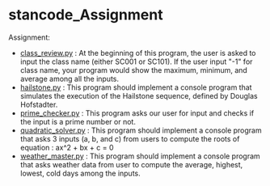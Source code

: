 # stancode_Assignment

Assignment:
- [class_review.py](https://github.com/IdrisChen/stancode_Assignment/blob/main/Assignment/demo/class_reviews.png) : At the beginning of this program, the user is asked to input the class name (either SC001 or SC101). If the user input "-1" for class name, your program would show the maximum, minimum, and average among all the inputs.
- [hailstone.py](https://github.com/IdrisChen/stancode_Assignment/blob/main/Assignment/demo/hailstone.png) : This program should implement a console program that simulates the execution of the Hailstone sequence, defined by Douglas Hofstadter.
- [prime_checker.py](https://github.com/IdrisChen/stancode_Assignment/blob/main/Assignment/demo/prime_checker.png) : This program asks our user for input and checks if the input is a prime number or not.
- [quadratic_solver.py](https://github.com/IdrisChen/stancode_Assignment/blob/main/Assignment/demo/quadratic_solver.png) : This program should implement a console program that asks 3 inputs (a, b, and c) from users to compute the roots of equation : ax^2 + bx + c = 0
- [weather_master.py](https://github.com/IdrisChen/stancode_Assignment/blob/main/Assignment/demo/weather_master.png) : This program should implement a console program that asks weather data from user to compute the average, highest, lowest, cold days among the inputs.
